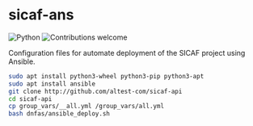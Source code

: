 sicaf-ans
=========

![Python](https://img.shields.io/badge/python-v3.6+-blue.svg)
![Contributions welcome](https://img.shields.io/badge/contributions-welcome-orange.svg)

Configuration files for automate deployment of the SICAF project using Ansible.

```bash
sudo apt install python3-wheel python3-pip python3-apt
sudo apt install ansible
git clone http://github.com/altest-com/sicaf-api
cd sicaf-api
cp group_vars/__all.yml /group_vars/all.yml
bash dnfas/ansible_deploy.sh
```

